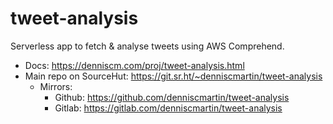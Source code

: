 
# tweet-analysis

Serverless app to fetch & analyse tweets using AWS Comprehend.

-   Docs: <https://denniscm.com/proj/tweet-analysis.html>
-   Main repo on SourceHut: <https://git.sr.ht/~denniscmartin/tweet-analysis>
    -   Mirrors:
        -   Github: <https://github.com/denniscmartin/tweet-analysis>
        -   Gitlab: <https://gitlab.com/denniscmartin/tweet-analysis>

